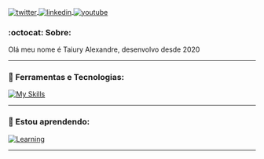 <p align="left">
  <a href="https://twitter.com/AlexandreTaiury" target="_blank">
    <img align="center" src="https://img.shields.io/badge/-@AlexandreTaiury-05122A?style=flat&logo=twitter" alt="twitter"/>  
  </a>
  <a href="https://www.linkedin.com/in/taiury-alexandre-274aa11a7/" target="_blank">
    <img align="center" src="https://img.shields.io/badge/-Taiury-05122A?style=flat&logo=linkedin" alt="linkedin"/>
  </a>
  <a href="mailto:taiuryalexandre.c@gmail.com" target="_blank">
    <img align="center" src="https://img.shields.io/badge/-taiuryalexandre.c@gmail.com-05122A?style=flat&logo=gmail" alt="youtube"/>
  </a>
</p>


### :octocat: Sobre:

Olá meu nome é Taiury Alexandre, desenvolvo desde 2020

---

### :pushpin: Ferramentas e Tecnologias:

[![My Skills](https://skillicons.dev/icons?i=js,ts,nodejs,git,jest,mysql,prisma,docker,html,css&perline=5)](http://github.com/taiury)

---

### 🌱 Estou aprendendo:

[![Learning](https://skillicons.dev/icons?i=mongodb,redis,postgres,graphql,apollo)](http://github.com/taiury)

---

<!-- ### :mailbox: Contatos: -->

